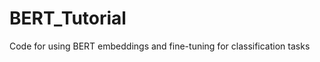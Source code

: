 # BERT_Tutorial

<In developmental stage>

Code for using BERT embeddings and fine-tuning for classification tasks
